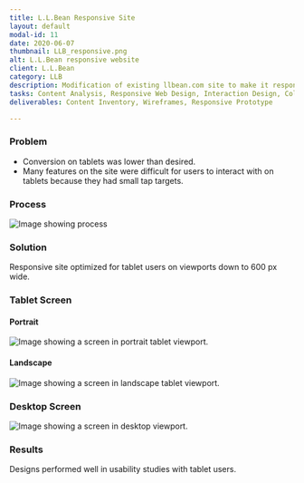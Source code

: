 ```yaml
---
title: L.L.Bean Responsive Site
layout: default
modal-id: 11
date: 2020-06-07
thumbnail: LLB_responsive.png
alt: L.L.Bean responsive website
client: L.L.Bean
category: LLB
description: Modification of existing llbean.com site to make it responsive down to 600 px and optimized for tablet users.
tasks: Content Analysis, Responsive Web Design, Interaction Design, Collaboration with Visual Designers and Vendors, Prototyping
deliverables: Content Inventory, Wireframes, Responsive Prototype

---
```

### Problem
* Conversion on tablets was lower than desired.
* Many features on the site were difficult for users to interact with on tablets because they had small tap targets.

### Process
![Image showing process](./img/portfolio/LLB/Responsive/LLB-responsive-flow.jpeg)
### Solution
Responsive site optimized for tablet users on viewports down to 600 px wide.

### Tablet Screen
#### Portrait
![Image showing a screen in portrait tablet viewport.](./img/portfolio/LLB/Responsive/portrait.png)
#### Landscape
![Image showing a screen in landscape tablet viewport.](./img/portfolio/LLB/Responsive/landscape.png)

### Desktop Screen
![Image showing a screen in desktop viewport.](./img/portfolio/LLB/Responsive/desktop.png)


### Results
Designs performed well in usability studies with tablet users.

